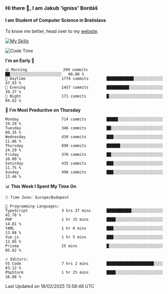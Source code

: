 ### Hi there 👋, I am Jakub 'igniss' Bordáš

#### I am Student of Computer Science in Bratislava
To know me better, head over to my [website](https://bordas.sk).

[![My Skills](https://skillicons.dev/icons?i=js,typescript,html,css,figma,svelte,vue,next,postgresql,nest,express,nodejs)](https://bordas.sk)


<!--START_SECTION:waka-->
![Code Time](http://img.shields.io/badge/Code%20Time-1%2C686%20hrs%2046%20mins-blue)

**I'm an Early 🐤** 

```text
🌞 Morning                299 commits         ██░░░░░░░░░░░░░░░░░░░░░░░   08.08 % 
🌆 Daytime                1774 commits        ████████████░░░░░░░░░░░░░   47.93 % 
🌃 Evening                1457 commits        ██████████░░░░░░░░░░░░░░░   39.37 % 
🌙 Night                  171 commits         █░░░░░░░░░░░░░░░░░░░░░░░░   04.62 % 
```
📅 **I'm Most Productive on Thursday** 

```text
Monday                   714 commits         █████░░░░░░░░░░░░░░░░░░░░   19.29 % 
Tuesday                  346 commits         ██░░░░░░░░░░░░░░░░░░░░░░░   09.35 % 
Wednesday                439 commits         ███░░░░░░░░░░░░░░░░░░░░░░   11.86 % 
Thursday                 899 commits         ██████░░░░░░░░░░░░░░░░░░░   24.29 % 
Friday                   370 commits         ██░░░░░░░░░░░░░░░░░░░░░░░   10.00 % 
Saturday                 435 commits         ███░░░░░░░░░░░░░░░░░░░░░░   11.75 % 
Sunday                   498 commits         ███░░░░░░░░░░░░░░░░░░░░░░   13.46 % 
```


📊 **This Week I Spent My Time On** 

```text
🕑︎ Time Zone: Europe/Budapest

💬 Programming Languages: 
TypeScript               3 hrs 37 mins       ███████████░░░░░░░░░░░░░░   42.78 % 
PHP                      1 hr 15 mins        ████░░░░░░░░░░░░░░░░░░░░░   14.81 % 
YAML                     1 hr 6 mins         ███░░░░░░░░░░░░░░░░░░░░░░   13.08 % 
Vue.js                   1 hr 5 mins         ███░░░░░░░░░░░░░░░░░░░░░░   12.85 % 
Prisma                   25 mins             █░░░░░░░░░░░░░░░░░░░░░░░░   05.02 % 

🔥 Editors: 
VS Code                  7 hrs 2 mins        █████████████████████░░░░   83.12 % 
PhpStorm                 1 hr 25 mins        ████░░░░░░░░░░░░░░░░░░░░░   16.88 % 
```


 Last Updated on 18/02/2025 13:58:48 UTC
<!--END_SECTION:waka-->
